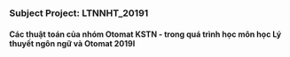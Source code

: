 ### Subject Project: LTNNHT_20191
#### Các thuật toán của nhóm Otomat KSTN - trong quá trình học môn học Lý thuyết ngôn ngữ và Otomat 2019I
